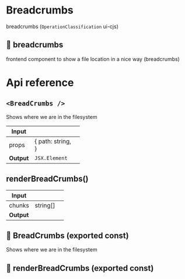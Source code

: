 # Breadcrumbs

breadcrumbs (`OperationClassification` ui-cjs)


## 🥐 breadcrumbs

frontend component to show a file location in a nice way (breadcrumbs)




# Api reference

## `<BreadCrumbs />`

Shows where we are in the filesystem


| Input      |    |    |
| ---------- | -- | -- |
| props | { path: string, <br /> } |  |
| **Output** | `JSX.Element`   |    |



## renderBreadCrumbs()

| Input      |    |    |
| ---------- | -- | -- |
| chunks | string[] |  |
| **Output** |    |    |



## 📄 BreadCrumbs (exported const)

Shows where we are in the filesystem


## 📄 renderBreadCrumbs (exported const)

